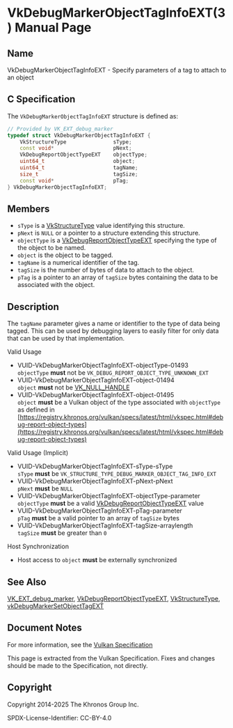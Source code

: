 # VkDebugMarkerObjectTagInfoEXT(3) Manual Page

## Name

VkDebugMarkerObjectTagInfoEXT - Specify parameters of a tag to attach to an object



## [](#_c_specification)C Specification

The `VkDebugMarkerObjectTagInfoEXT` structure is defined as:

```c++
// Provided by VK_EXT_debug_marker
typedef struct VkDebugMarkerObjectTagInfoEXT {
    VkStructureType               sType;
    const void*                   pNext;
    VkDebugReportObjectTypeEXT    objectType;
    uint64_t                      object;
    uint64_t                      tagName;
    size_t                        tagSize;
    const void*                   pTag;
} VkDebugMarkerObjectTagInfoEXT;
```

## [](#_members)Members

- `sType` is a [VkStructureType](https://registry.khronos.org/vulkan/specs/latest/man/html/VkStructureType.html) value identifying this structure.
- `pNext` is `NULL` or a pointer to a structure extending this structure.
- `objectType` is a [VkDebugReportObjectTypeEXT](https://registry.khronos.org/vulkan/specs/latest/man/html/VkDebugReportObjectTypeEXT.html) specifying the type of the object to be named.
- `object` is the object to be tagged.
- `tagName` is a numerical identifier of the tag.
- `tagSize` is the number of bytes of data to attach to the object.
- `pTag` is a pointer to an array of `tagSize` bytes containing the data to be associated with the object.

## [](#_description)Description

The `tagName` parameter gives a name or identifier to the type of data being tagged. This can be used by debugging layers to easily filter for only data that can be used by that implementation.

Valid Usage

- [](#VUID-VkDebugMarkerObjectTagInfoEXT-objectType-01493)VUID-VkDebugMarkerObjectTagInfoEXT-objectType-01493  
  `objectType` **must** not be `VK_DEBUG_REPORT_OBJECT_TYPE_UNKNOWN_EXT`
- [](#VUID-VkDebugMarkerObjectTagInfoEXT-object-01494)VUID-VkDebugMarkerObjectTagInfoEXT-object-01494  
  `object` **must** not be [VK\_NULL\_HANDLE](https://registry.khronos.org/vulkan/specs/latest/man/html/VK_NULL_HANDLE.html)
- [](#VUID-VkDebugMarkerObjectTagInfoEXT-object-01495)VUID-VkDebugMarkerObjectTagInfoEXT-object-01495  
  `object` **must** be a Vulkan object of the type associated with `objectType` as defined in [https://registry.khronos.org/vulkan/specs/latest/html/vkspec.html#debug-report-object-types](https://registry.khronos.org/vulkan/specs/latest/html/vkspec.html#debug-report-object-types)

Valid Usage (Implicit)

- [](#VUID-VkDebugMarkerObjectTagInfoEXT-sType-sType)VUID-VkDebugMarkerObjectTagInfoEXT-sType-sType  
  `sType` **must** be `VK_STRUCTURE_TYPE_DEBUG_MARKER_OBJECT_TAG_INFO_EXT`
- [](#VUID-VkDebugMarkerObjectTagInfoEXT-pNext-pNext)VUID-VkDebugMarkerObjectTagInfoEXT-pNext-pNext  
  `pNext` **must** be `NULL`
- [](#VUID-VkDebugMarkerObjectTagInfoEXT-objectType-parameter)VUID-VkDebugMarkerObjectTagInfoEXT-objectType-parameter  
  `objectType` **must** be a valid [VkDebugReportObjectTypeEXT](https://registry.khronos.org/vulkan/specs/latest/man/html/VkDebugReportObjectTypeEXT.html) value
- [](#VUID-VkDebugMarkerObjectTagInfoEXT-pTag-parameter)VUID-VkDebugMarkerObjectTagInfoEXT-pTag-parameter  
  `pTag` **must** be a valid pointer to an array of `tagSize` bytes
- [](#VUID-VkDebugMarkerObjectTagInfoEXT-tagSize-arraylength)VUID-VkDebugMarkerObjectTagInfoEXT-tagSize-arraylength  
  `tagSize` **must** be greater than `0`

Host Synchronization

- Host access to `object` **must** be externally synchronized

## [](#_see_also)See Also

[VK\_EXT\_debug\_marker](https://registry.khronos.org/vulkan/specs/latest/man/html/VK_EXT_debug_marker.html), [VkDebugReportObjectTypeEXT](https://registry.khronos.org/vulkan/specs/latest/man/html/VkDebugReportObjectTypeEXT.html), [VkStructureType](https://registry.khronos.org/vulkan/specs/latest/man/html/VkStructureType.html), [vkDebugMarkerSetObjectTagEXT](https://registry.khronos.org/vulkan/specs/latest/man/html/vkDebugMarkerSetObjectTagEXT.html)

## [](#_document_notes)Document Notes

For more information, see the [Vulkan Specification](https://registry.khronos.org/vulkan/specs/latest/html/vkspec.html#VkDebugMarkerObjectTagInfoEXT)

This page is extracted from the Vulkan Specification. Fixes and changes should be made to the Specification, not directly.

## [](#_copyright)Copyright

Copyright 2014-2025 The Khronos Group Inc.

SPDX-License-Identifier: CC-BY-4.0